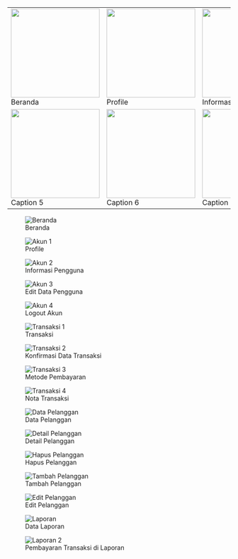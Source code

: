 <table>
  <tr>
    <td><img src="https://github.com/kristevii/Laundry/blob/master/app/src/main/res/drawable/beranda.jpg" width="200"><br>Beranda</td>
    <td><img src="https://github.com/kristevii/Laundry/blob/master/app/src/main/res/drawable/akun1.jpg" width="200"><br>Profile</td>
    <td><img src="https://github.com/kristevii/Laundry/blob/master/app/src/main/res/drawable/akun2.jpg" width="200"><br>Informasi Pengguna</td>
    <td><img src="https://github.com/kristevii/Laundry/blob/master/app/src/main/res/drawable/akun3.jpg" width="200"><br>Edit Data Pengguna</td>
  </tr>
  <tr>
    <td><img src="URL5" width="200"><br>Caption 5</td>
    <td><img src="URL6" width="200"><br>Caption 6</td>
    <td><img src="URL7" width="200"><br>Caption 7</td>
    <td><img src="URL8" width="200"><br>Caption 8</td>
  </tr>
  <!-- Tambah baris lagi jika perlu -->
</table>

<div class="gallery">
  <figure>
    <img src="https://github.com/kristevii/Laundry/blob/master/app/src/main/res/drawable/beranda.jpg?raw=true" alt="Beranda">
    <figcaption>Beranda</figcaption>
  </figure>
  <figure>
    <img src="https://github.com/kristevii/Laundry/blob/master/app/src/main/res/drawable/akun1.jpg?raw=true" alt="Akun 1">
    <figcaption>Profile</figcaption>
  </figure>
  <figure>
    <img src="https://github.com/kristevii/Laundry/blob/master/app/src/main/res/drawable/akun2.jpg?raw=true" alt="Akun 2">
    <figcaption>Informasi Pengguna</figcaption>
  </figure>
  <figure>
    <img src="https://github.com/kristevii/Laundry/blob/master/app/src/main/res/drawable/akun3.jpg?raw=true" alt="Akun 3">
    <figcaption>Edit Data Pengguna</figcaption>
  </figure>
  <figure>
    <img src="https://github.com/kristevii/Laundry/blob/master/app/src/main/res/drawable/akun4.jpg?raw=true" alt="Akun 4">
    <figcaption>Logout Akun</figcaption>
  </figure>
  <figure>
    <img src="https://github.com/kristevii/Laundry/blob/master/app/src/main/res/drawable/transaksi1.jpg?raw=true" alt="Transaksi 1">
    <figcaption>Transaksi </figcaption>
  </figure>
  <figure>
    <img src="https://github.com/kristevii/Laundry/blob/master/app/src/main/res/drawable/transaksi2.jpg?raw=true" alt="Transaksi 2">
    <figcaption>Konfirmasi Data Transaksi</figcaption>
  </figure>
  <figure>
    <img src="https://github.com/kristevii/Laundry/blob/master/app/src/main/res/drawable/transaksi3.jpg?raw=true" alt="Transaksi 3">
    <figcaption>Metode Pembayaran</figcaption>
  </figure>
  <figure>
    <img src="https://github.com/kristevii/Laundry/blob/master/app/src/main/res/drawable/transaksi4.jpg?raw=true" alt="Transaksi 4">
    <figcaption>Nota Transaksi</figcaption>
  </figure>
  <figure>
    <img src="https://github.com/kristevii/Laundry/blob/master/app/src/main/res/drawable/datapelanggan.jpg?raw=true" alt="Data Pelanggan">
    <figcaption>Data Pelanggan</figcaption>
  </figure>
  <figure>
    <img src="https://github.com/kristevii/Laundry/blob/master/app/src/main/res/drawable/detailpelanggan.jpg?raw=true" alt="Detail Pelanggan">
    <figcaption>Detail Pelanggan</figcaption>
  </figure>
  <figure>
    <img src="https://github.com/kristevii/Laundry/blob/master/app/src/main/res/drawable/hapuspelanggan.jpg?raw=true" alt="Hapus Pelanggan">
    <figcaption>Hapus Pelanggan</figcaption>
  </figure>
  <figure>
    <img src="https://github.com/kristevii/Laundry/blob/master/app/src/main/res/drawable/tambahpelanggan.jpg?raw=true" alt="Tambah Pelanggan">
    <figcaption>Tambah Pelanggan</figcaption>
  </figure>
  <figure>
    <img src="https://github.com/kristevii/Laundry/blob/master/app/src/main/res/drawable/editpelanggan.jpg?raw=true" alt="Edit Pelanggan">
    <figcaption>Edit Pelanggan</figcaption>
  </figure>
  <figure>
    <img src="https://github.com/kristevii/Laundry/blob/master/app/src/main/res/drawable/laporan.jpg?raw=true" alt="Laporan">
    <figcaption>Data Laporan</figcaption>
  </figure>
  <figure>
    <img src="https://github.com/kristevii/Laundry/blob/master/app/src/main/res/drawable/laporan2.jpg?raw=true" alt="Laporan 2">
    <figcaption>Pembayaran Transaksi di Laporan</figcaption>
  </figure>
</div>
